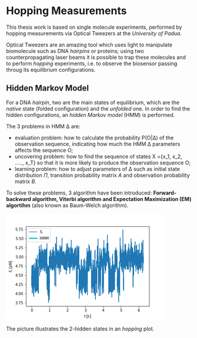 # Hopping Measurements

This thesis work is based on single molecule experiments, performed by hopping measurements via Optical Tweezers at the _University of Padua_.

Optical Tweezers are an amazing tool which uses light to manipulate biomolecule such as DNA _hairpins_ or proteins; using two counterpropagating laser beams it is possible to trap these molecules and to perform _hopping_ experiments, i.e. to observe the biosensor passing throug its equilibrium configurations.

## Hidden Markov Model

For a DNA _hairpin_, two are the main states of equilibrium, which are the _native_ state (folded configuration) and the _unfolded_ one. In order to find the hidden configurations, an _hidden Markov model_ (HMM) is performed.

The 3 problems in HMM Δ are:

* evaluation problem: how to calculate the probability P(O|Δ) of the observation sequence, indicating how much the HMM Δ parameters affects the sequence O;
* uncovering problem: how to find the sequence of states X ={x_1, x_2, ....., x_T} so that it is more likely to produce the observation sequence O;
* learning problem: how to adjust parameters of Δ such as initial state distribution $\Pi$, transition probability matrix $A$ and observation probability matrix $B$.

To solve these problems, 3 algorithm have been introduced: **Forward-backward algorithm, Viterbi algorithm and Expectation Maximization (EM) algortihm** (also known as Baum-Welch algorithm).

![](hmm.gif)

The picture illustrates the 2-hidden states in an _hopping_ plot.
